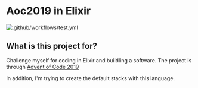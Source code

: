 # Aoc2019 in Elixir

![.github/workflows/test.yml](https://github.com/jimytc/aoc2019_elixir/workflows/.github/workflows/test.yml/badge.svg)

## What is this project for?

Challenge myself for coding in Elixir and buildling a software.
The project is through [Advent of Code 2019](https://adventofcode.com/2019)

In addition, I'm trying to create the default stacks with this language.
